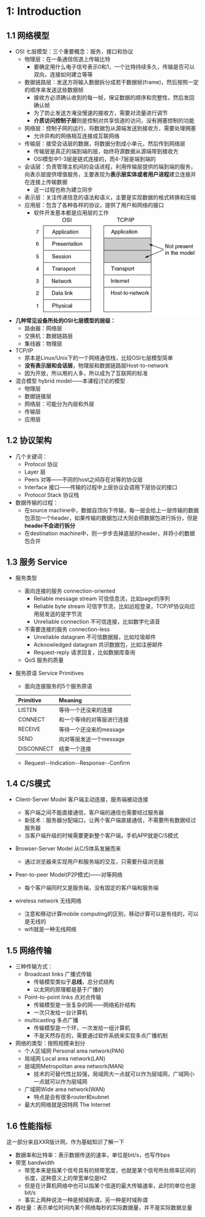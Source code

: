 # 1: Introduction

## 1.1 网络模型

- OSI 七层模型：三个重要概念：服务，接口和协议
    - 物理层：在一条通信信道上传输比特
        - 要确定用什么电子信号表示0和1，一个比特持续多久，传输是否可以双向，连接如何建立等等
    - 数据链路层：发送方将输入数据拆分成若干数据帧(frame)，然后按照一定的顺序来发送这些数据帧
        - 接收方必须确认收到的每一帧，保证数据的顺序和完整性，然后发回确认帧
        - 为了防止发送方淹没慢速的接收方，需要对流量进行调节
        - **介质访问控制子层**则是控制对共享信道的访问，没有拥塞控制的功能
    - 网络层：控制子网的运行，将数据包从源端发送到接收方，需要处理拥塞
        - 允许异构的网络相互连接成互联网络
    - 传输层：接受会话层的数据，将数据分割成小单元，然后传到网络层
        - 传输层是真正的端到端的层，始终将源数据从源端带到接收方
        - OSI模型中1-3层是链式连接的，而4-7层是端到端的
    - 会话层：负责管理主机间的会话进程，利用传输层提供的端到端的服务，向表示层提供增值服务，主要表现为**表示层实体或者用户进程**建立连接并在连接上传输数据
        - 这一过程也称为建立同步
    - 表示层：关注传递信息的语法和语义，主要是实现数据的格式转换和压缩
    - 应用层：包含了各种各样的协议，提供了用户和网络的接口
        - 软件开发基本都是应用层的工作
![image-20200922231442750](./static/image-20200922231442750.png)
- **几种常见设备所处的OSI七层模型的层级：**
    - 路由器：网络层
    - 交换机：数据链路层
    - 集线器：物理层
- TCP/IP
    - 原本是Linux/Unix下的一个网络通信栈，比较OSI七层模型简单
    - **没有表示层和会话层**，物理层和数据链路层Host-to-network
    - 因为开放，所以用的人多，所以成为了互联网的标准
- 混合模型 hybrid model——本课程讨论的模型
    - 物理层
    - 数据链接层
    - 网络层：可能分为内层和外层
    - 传输层
    - 应用层

## 1.2 协议架构

- 几个关键词：
    - Protocol 协议
    - Layer 层
    - Peers 对等——不同的host之间存在对等的协议层
    - Interface 接口——传输的过程中上层协议会调用下层协议的接口
    - Protocol Stack 协议栈
- 数据传输的过程：
    - 在source machine中，数据自顶向下传输，每一层会给上一层传输的数据包添加一个header，如果传输的数据包过大则会把数据包进行拆分，但是**header不会进行拆分** 
    - 在destination machine中，则一步步去掉底层的header，并将小的数据包合并

## 1.3 服务 Service

- 服务类型

    - 面向连接的服务 connection-oriented
        - Reliable message stream 可信信息流，比如page的序列
        - Reliable byte stream 可信字节流，比如远程登录，TCP/IP协议向应用层发送的是字节流
        - Unreliable connection 不可信连接，比如数字化语音
    - 不需要连接的服务 connection-less
        - Unreliable datagram 不可信数据报，比如垃圾邮件
        - Acknowledged datagram 共识数据包，比如注册邮件
        - Request-reply 请求回复，比如数据库查询
    - QoS 服务的质量

- 服务原语 Service Primitives

    - 面向连接服务的5个服务原语

    | Primitive    | Meaning                                        |
    | ---------- | -------------------------- |
    | LISTEN         | 等待一个还没来的连接             |
    | CONNECT        | 和一个等待的对等层进行连接 |
    | RECEIVE        | 等待一个还没来的message        |
    | SEND             | 向对等层发送一个message        |
    | DISCONNECT | 结束一个连接                             |

    - Request--Indication--Response--Confirm

## 1.4 C/S模式

- Client-Server Model 客户端主动连接，服务端被动连接
    - 客户端之间不能直接通信，客户端的通信也需要经过服务器
    - 新技术：服务器分配端口，让两个客户端直接通信，不需要所有数据经过服务器
    - 当客户端升级的时候需要更新整个客户端，手机APP就是C/S模式
- Browser-Server Model 从C/S体系发展而来
    - 通过浏览器来实现用户和服务端的交互，只需要升级浏览器
- Peer-to-peer Model(P2P模式)——对等网络
    - 每个客户端同时又是服务端，没有固定的客户端和服务端

- wireless network 无线网络
    - 注意和移动计算mobile computing的区别，移动计算可以是有线的，可以是无线的
    - wifi就是一种无线网络

## 1.5 网络传输

- 三种传输方式：
    - Broadcast links 广播式传输
        - 传输模型类似于**总线**，总分式结构
        - 以太网的原理都是基于广播的
    - Point-to-point links 点对点传输
        - 传输模型是一张复杂的网——网络拓扑结构
        - 一次只发给一台计算机
    - multicasting 多点广播
        - 传输模型是一个环，一次发给一组计算机
        - 不是天然存在的，需要通过软件系统来实现多点广播机制
- 网络的类型：按照规模来划分
    - 个人区域网 Personal area network(PAN)
    - 局域网 Local area network(LAN)
    - 层域网Metropolitan area network(MAN)
        - 技术的可替代性比较强，局域网大一点就可以作为层域网，广域网小一点就可以作为层域网
    - 广域网Wide area network(WAN)
        - 特点是会有很多router和subnet
    - 最大的网络就是因特网 The Internet

## 1.6 性能指标

这一部分来自XXR版计网，作为基础知识了解一下

- 数据率和比特率：表示数据传送的速率，单位是bit/s，也写作bps
- 带宽 bandwidth
    - 带宽本来是指某个信号具有的频带宽度，也就是某个信号所处频率区间的长度，这种意义上的带宽单位是HZ
    - 但是在计算机网络中也可以指某个信道的最大传输速率，此时的单位也是bit/s
    - 事实上两种说法一种是频域称谓，另一种是时域称谓
- 吞吐量：表示单位时间内某个网络每秒的实际数据量，并不是实际数据总量


